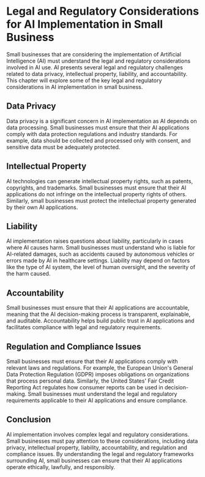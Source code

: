 Legal and Regulatory Considerations for AI Implementation in Small Business
===================================================================================================================================

Small businesses that are considering the implementation of Artificial Intelligence (AI) must understand the legal and regulatory considerations involved in AI use. AI presents several legal and regulatory challenges related to data privacy, intellectual property, liability, and accountability. This chapter will explore some of the key legal and regulatory considerations in AI implementation in small business.

Data Privacy
------------

Data privacy is a significant concern in AI implementation as AI depends on data processing. Small businesses must ensure that their AI applications comply with data protection regulations and industry standards. For example, data should be collected and processed only with consent, and sensitive data must be adequately protected.

Intellectual Property
---------------------

AI technologies can generate intellectual property rights, such as patents, copyrights, and trademarks. Small businesses must ensure that their AI applications do not infringe on the intellectual property rights of others. Similarly, small businesses must protect the intellectual property generated by their own AI applications.

Liability
---------

AI implementation raises questions about liability, particularly in cases where AI causes harm. Small businesses must understand who is liable for AI-related damages, such as accidents caused by autonomous vehicles or errors made by AI in healthcare settings. Liability may depend on factors like the type of AI system, the level of human oversight, and the severity of the harm caused.

Accountability
--------------

Small businesses must ensure that their AI applications are accountable, meaning that the AI decision-making process is transparent, explainable, and auditable. Accountability helps build public trust in AI applications and facilitates compliance with legal and regulatory requirements.

Regulation and Compliance Issues
--------------------------------

Small businesses must ensure that their AI applications comply with relevant laws and regulations. For example, the European Union's General Data Protection Regulation (GDPR) imposes obligations on organizations that process personal data. Similarly, the United States' Fair Credit Reporting Act regulates how consumer reports can be used in decision-making. Small businesses must understand the legal and regulatory requirements applicable to their AI applications and ensure compliance.

Conclusion
----------

AI implementation involves complex legal and regulatory considerations. Small businesses must pay attention to these considerations, including data privacy, intellectual property, liability, accountability, and regulation and compliance issues. By understanding the legal and regulatory frameworks surrounding AI, small businesses can ensure that their AI applications operate ethically, lawfully, and responsibly.
